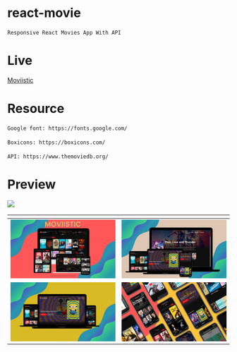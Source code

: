 # react-movie

    Responsive React Movies App With API

# Live

[Moviistic](https://pranavelric.dev/moviistic/)


# Resource

    Google font: https://fonts.google.com/

    Boxicons: https://boxicons.com/

    API: https://www.themoviedb.org/

# Preview
![](./ss/moviisctiv.gif)


| <!--                                --> | <!--                                --> |
|-----------------------------------------|-----------------------------------------|
| !["Responsive React Movies App"](./ss/3.png) | !["Responsive React Movies App"](./ss/2.png) |
| !["Responsive React Movies App"](./ss/1.png) | !["Responsive React Movies App"](./ss/4.png) |


